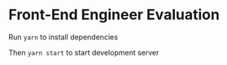 # Front-End Engineer Evaluation

Run `yarn` to install dependencies

Then  `yarn start` to start development server